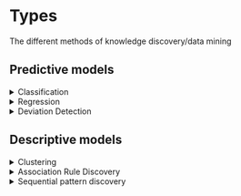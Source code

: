 
# Types

The different methods of knowledge discovery/data mining

## Predictive models

<details>
    <summary>Classification</summary>

**Definition**:

- Given a collection of records (the training set)
  - Each record contains a set of *attributes*, one of the attributes is the *class* we'd like to predict
- Find a *model* for the class attribute as a function of the values of the other attributes
- Goal:
  - Previously unseen (something we do NOT know the output of) records should be assigned a class as accurately as possible.
  - A *test set* is used to determine the accuracy of the model

**Application**:

- Direct Marketing
  - Goal:
    - Reduce cost of mailing by targeting a set of consumers likely to buy a new cell-phone product.
  - Approach:
    - Use the data for a similar product introduced before.
    - We know which customers decided to buy and which decided otherwise. This {buy, don't buy} decision forms the class attribute.
    - Collect various demographic, lifestyle, and company-interaction related information about all such customers.
      - Type of business, where they stay, how much they earn, etc.
    - Use this information as input attributes to learn a classifier model.

- Sky Survey Cataloging:
  - Goal:
    - To predict class (star or galaxy) of sky objects, especially visually faint ones, based on the telescopic survey images (from Palomar Observatory).
      - 3000 images with 23,040 x 23,040 pixels per image.
  - Approach:
    - Segment the image.
    - Measure image attributes (features) - 40 of them per object.
    - Model the class based on these features.
  - Success Story:
    - Could find 16 new high red-shift quasars, some of the farthest objects that are difficult to find

</details>

<details> 
  <summary>Regression</summary>

</details>

<details>
  <summary>Deviation Detection</summary>

</details>

## Descriptive models

<details>
    <summary>Clustering</summary>

**Definition**:

- Given a set of data points, each having a set of attributes, and a similarity measure among them, find clusters such that:
  - Data points in one cluster are more similar to one another.
  - Data points in separate clusters are less similar to one another.
- Similarity Measures:
  - Euclidean Distance if attributes are continuous.
    - (n dimensional distance formula)
  - Other Problem-specific Measures.
- Intra-cluster distances are minimized while Itner-cluster distances are maximized

**Application**:

- Market Segmentation:
  - Goal:
    - subdivide a market into distinct subsets of customers where any subset may conceivably be selected as a market target to be reached with a distinct marketing mix.
    - Across an entire distribution of customers we will have groups of similar purchasing habits
  - Approach:
    - Collect different attributes of customers based on their geographical and lifestyle related information.
    - Find clusters of similar customers.
    - Measure the clustering quality by observing buying patterns of customers in same cluster vs. those from different clusters.

- Document Clustering (Compositional semantics):
  - Goal:
    - To find groups of documents that are similar to each other based on the important terms appearing in them.
  - Approach:
    - To identify frequently occurring terms in each document. Form a similarity measure based on the frequencies of different terms. Use it to cluster.
  - Gain:
    - Information Retrieval can utilize the clusters to relate a new document or search term to clustered documents.
  
</details>

<details>
    <summary>Association Rule Discovery</summary>

**Definition**:

- Given:
  - a set of records each of which contain some number of items from a given collection
- Produce dependency rules which will predict occurrence of an item based on occurrences of other items.

**Application**:

- Marketing and Sales Promotion
  - Let the rule discovered be:
    - { Bagels, ... } --> { Potato Chips }
    - { Antecedent } --> { Consequent }
- Potato Chips as consequent
  - Can be used to determine what should be done to boost its sales.
- Bagels in the antecedent => can be used to see which products would be affected if the store discontinues selling bagels.
- Bagels in antecedent and Potato chips in consequent
  - Can be used to see what products should be sold with Bagels to promote sale of Potato chips!

- Supermarket shelf management.
  - Goal:
    - To identify items that are bought together by sufficiently many customers.
  - Approach:
    - Process the point-of-sale data collected with barcode scanners to find dependencies among items.
  - A classic rule
    - If a customer buys diaper, then they are very likely to buy milk
    - Milk should be stocked near the diapers

</details>

<details>
  <summary>Sequential pattern discovery</summary>

</details>